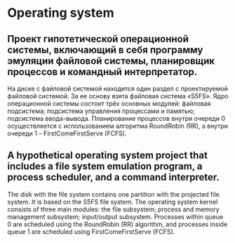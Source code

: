 # Operating system

## Проект гипотетической операционной системы, включающий в себя программу эмуляции файловой системы, планировщик процессов и командный интерпретатор.
На диске с файловой системой находится один раздел с проектируемой файловой системой. За ее основу взята файловая система «S5FS».
Ядро операционной системы состоит  трёх основных модулей: файловая подсистема; подсистема управления процессами и памятью; подсистема ввода-вывода.
Планирование процессов внутри очереди 0 осуществляется с использованием алгоритма RoundRobin (RR), а внутри очереди 1 – FirstComeFirstServe (FCFS).

## A hypothetical operating system project that includes a file system emulation program, a process scheduler, and a command interpreter.
The disk with the file system contains one partition with the projected file system. It is based on the S5FS file system.
The operating system kernel consists of three main modules: the file subsystem; process and memory management subsystem; input/output subsystem.
Processes within queue 0 are scheduled using the RoundRobin (RR) algorithm, and processes inside queue 1 are scheduled using FirstComeFirstServe (FCFS).
